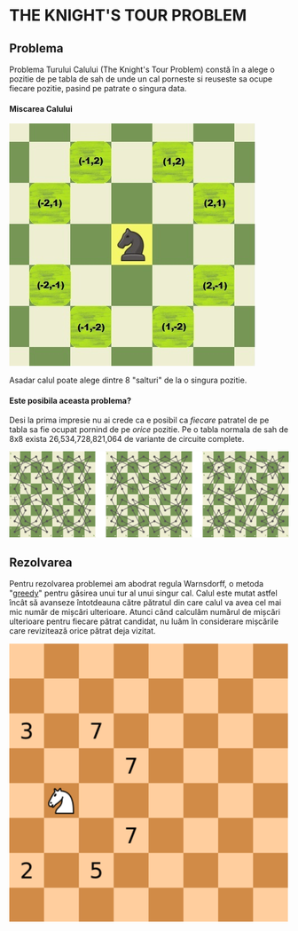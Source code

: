 # THE KNIGHT'S TOUR PROBLEM

## Problema
Problema Turului Calului (The Knight's Tour Problem) constă în a alege o pozitie de pe tabla de sah de unde un cal porneste si reuseste sa ocupe fiecare pozitie, pasind pe patrate o singura data.

#### Miscarea Calului
![micarile calului](knight-possible-moves.jpg)

Asadar calul poate alege dintre 8 "salturi" de la o singura pozitie.

#### Este posibila aceasta problema?

Desi la prima impresie nu ai crede ca e posibil ca *fiecare* patratel de pe tabla sa fie ocupat pornind de pe *orice* pozitie. Pe o tabla normala de sah de 8x8 exista 26,534,728,821,064 de variante de circuite complete.

![tururi complete](Circuite_complete.png)

## Rezolvarea

Pentru rezolvarea problemei am abodrat regula Warnsdorff, o metoda "[greedy](https://en.wikipedia.org/wiki/Greedy_algorithm)" pentru găsirea unui tur al unui singur cal. Calul este mutat astfel încât să avanseze întotdeauna către pătratul din care calul va avea cel mai mic număr de mișcări ulterioare. Atunci când calculăm numărul de mișcări ulterioare pentru fiecare pătrat candidat, nu luăm în considerare mișcările care revizitează orice pătrat deja vizitat.

![Warnsdorff](warnsdorff_rule.png)